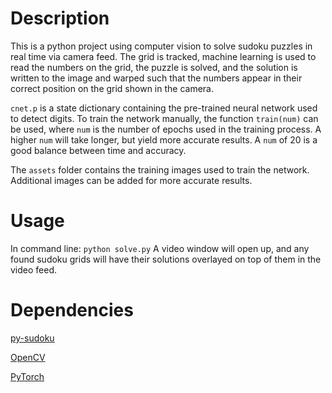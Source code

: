 # Description
This is a python project using computer vision to solve sudoku puzzles in real time via camera feed. The grid is tracked, machine learning is used to read the numbers on the grid, the puzzle is solved, and the solution is written to the image and warped such that the numbers appear in their correct position on the grid shown in the camera.

`cnet.p` is a state dictionary containing the pre-trained neural network used to detect digits. To train the network manually, the function `train(num)` can be used, where `num` is the number of epochs used in the training process. A higher `num` will take longer, but yield more accurate results. A `num` of 20 is a good balance between time and accuracy.

The `assets` folder contains the training images used to train the network. Additional images can be added for more accurate results.

# Usage
In command line:
`python solve.py`
A video window will open up, and any found sudoku grids will have their solutions overlayed on top of them in the video feed.

# Dependencies
[py-sudoku](https://pypi.org/project/py-sudoku/)

[OpenCV](https://opencv.org/)

[PyTorch](https://pytorch.org/)
